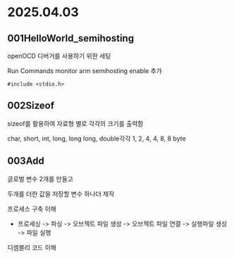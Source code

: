 # 2025.04.03


## 001HelloWorld_semihosting

openOCD 디버거를 사용하기 위한 세팅

Run Commands monitor arm semihosting enable 추가 
```
#include <stdio.h>

```

## 002Sizeof

sizeof를 활용하여 자료형 별로 각각의 크기를 출력함

char, short, int, long, long long, double각각 1, 2, 4, 4, 8, 8 byte


## 003Add

글로벌 변수 2개를 만들고

두개를 더한 값을 저장할 변수 하나더 제작 

프로세스 구축 이해 

- 프로세싱 -> 파싱 -> 오브젝트 파일 생성 -> 오브젝트 파일 연결 -> 실행파일 생성 -> 파일 실행

디셈블리 코드 이해
